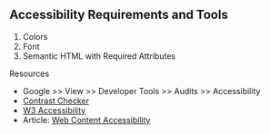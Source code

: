 ## Accessibility Requirements and Tools

1. Colors
1. Font
1. Semantic HTML with Required Attributes

Resources
* Google >> View >> Developer Tools >> Audits >> Accessibility
* [Contrast Checker](https://webaim.org/resources/contrastchecker/)
* [W3 Accessibility](https://www.w3.org/standards/webdesign/accessibility)
* Article: [Web Content Accessibility](https://www.invisionapp.com/inside-design/guide-web-content-accessibility/)